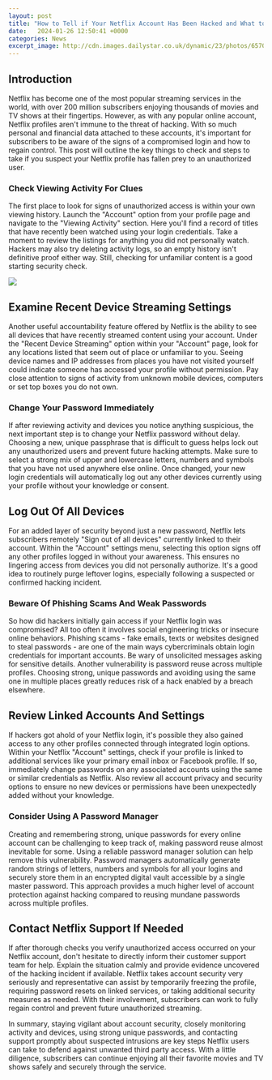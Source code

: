 ```yaml
---
layout: post
title: "How to Tell if Your Netflix Account Has Been Hacked and What to Do About It"
date:   2024-01-26 12:50:41 +0000
categories: News
excerpt_image: http://cdn.images.dailystar.co.uk/dynamic/23/photos/657000/Netflix-Hack-406657.png
---
```

## Introduction
Netflix has become one of the most popular streaming services in the world, with over 200 million subscribers enjoying thousands of movies and TV shows at their fingertips. However, as with any popular online account, Netflix profiles aren't immune to the threat of hacking. With so much personal and financial data attached to these accounts, it's important for subscribers to be aware of the signs of a compromised login and how to regain control. This post will outline the key things to check and steps to take if you suspect your Netflix profile has fallen prey to an unauthorized user.

### Check Viewing Activity For Clues
The first place to look for signs of unauthorized access is within your own viewing history. Launch the "Account" option from your profile page and navigate to the "Viewing Activity" section. Here you'll find a record of titles that have recently been watched using your login credentials. Take a moment to review the listings for anything you did not personally watch. Hackers may also try deleting activity logs, so an empty history isn't definitive proof either way. Still, checking for unfamiliar content is a good starting security check.


![](http://cdn.images.dailystar.co.uk/dynamic/23/photos/657000/Netflix-Hack-406657.png)
## Examine Recent Device Streaming Settings 
Another useful accountability feature offered by Netflix is the ability to see all devices that have recently streamed content using your account. Under the "Recent Device Streaming" option within your "Account" page, look for any locations listed that seem out of place or unfamiliar to you. Seeing device names and IP addresses from places you have not visited yourself could indicate someone has accessed your profile without permission. Pay close attention to signs of activity from unknown mobile devices, computers or set top boxes you do not own.

### Change Your Password Immediately
If after reviewing activity and devices you notice anything suspicious, the next important step is to change your Netflix password without delay. Choosing a new, unique passphrase that is difficult to guess helps lock out any unauthorized users and prevent future hacking attempts. Make sure to select a strong mix of upper and lowercase letters, numbers and symbols that you have not used anywhere else online. Once changed, your new login credentials will automatically log out any other devices currently using your profile without your knowledge or consent.

## Log Out Of All Devices  
For an added layer of security beyond just a new password, Netflix lets subscribers remotely "Sign out of all devices" currently linked to their account. Within the "Account" settings menu, selecting this option signs off any other profiles logged in without your awareness. This ensures no lingering access from devices you did not personally authorize. It's a good idea to routinely purge leftover logins, especially following a suspected or confirmed hacking incident.

### Beware Of Phishing Scams And Weak Passwords
So how did hackers initially gain access if your Netflix login was compromised? All too often it involves social engineering tricks or insecure online behaviors. Phishing scams - fake emails, texts or websites designed to steal passwords - are one of the main ways cybercriminals obtain login credentials for important accounts. Be wary of unsolicited messages asking for sensitive details. Another vulnerability is password reuse across multiple profiles. Choosing strong, unique passwords and avoiding using the same one in multiple places greatly reduces risk of a hack enabled by a breach elsewhere.

## Review Linked Accounts And Settings
If hackers got ahold of your Netflix login, it's possible they also gained access to any other profiles connected through integrated login options. Within your Netflix "Account" settings, check if your profile is linked to additional services like your primary email inbox or Facebook profile. If so, immediately change passwords on any associated accounts using the same or similar credentials as Netflix. Also review all account privacy and security options to ensure no new devices or permissions have been unexpectedly added without your knowledge. 

### Consider Using A Password Manager
Creating and remembering strong, unique passwords for every online account can be challenging to keep track of, making password reuse almost inevitable for some. Using a reliable password manager solution can help remove this vulnerability. Password managers automatically generate random strings of letters, numbers and symbols for all your logins and securely store them in an encrypted digital vault accessible by a single master password. This approach provides a much higher level of account protection against hacking compared to reusing mundane passwords across multiple profiles.

## Contact Netflix Support If Needed
If after thorough checks you verify unauthorized access occurred on your Netflix account, don't hesitate to directly inform their customer support team for help. Explain the situation calmly and provide evidence uncovered of the hacking incident if available. Netflix takes account security very seriously and representative can assist by temporarily freezing the profile, requiring password resets on linked services, or taking additional security measures as needed. With their involvement, subscribers can work to fully regain control and prevent future unauthorized streaming.

In summary, staying vigilant about account security, closely monitoring activity and devices, using strong unique passwords, and contacting support promptly about suspected intrusions are key steps Netflix users can take to defend against unwanted third party access. With a little diligence, subscribers can continue enjoying all their favorite movies and TV shows safely and securely through the service.